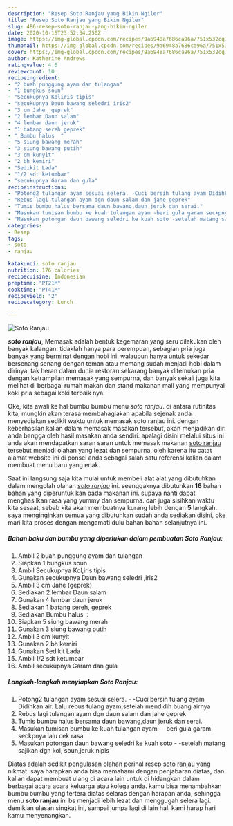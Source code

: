 ```yaml
---
description: "Resep Soto Ranjau yang Bikin Ngiler"
title: "Resep Soto Ranjau yang Bikin Ngiler"
slug: 486-resep-soto-ranjau-yang-bikin-ngiler
date: 2020-10-15T23:52:34.250Z
image: https://img-global.cpcdn.com/recipes/9a6948a7686ca96a/751x532cq70/soto-ranjau-foto-resep-utama.jpg
thumbnail: https://img-global.cpcdn.com/recipes/9a6948a7686ca96a/751x532cq70/soto-ranjau-foto-resep-utama.jpg
cover: https://img-global.cpcdn.com/recipes/9a6948a7686ca96a/751x532cq70/soto-ranjau-foto-resep-utama.jpg
author: Katherine Andrews
ratingvalue: 4.6
reviewcount: 10
recipeingredient:
- "2 buah punggung ayam dan tulangan"
- "1 bungkus soun"
- "Secukupnya Koliris tipis"
- "secukupnya Daun bawang seledri iris2"
- "3 cm Jahe  geprek"
- "2 lembar Daun salam"
- "4 lembar daun jeruk"
- "1 batang sereh geprek"
- " Bumbu halus  "
- "5 siung bawang merah"
- "3 siung bawang putih"
- "3 cm kunyit"
- "2 bh kemiri"
- "Sedikit Lada"
- "1/2 sdt ketumbar"
- "secukupnya Garam dan gula"
recipeinstructions:
- "Potong2 tulangan ayam sesuai selera. -Cuci bersih tulang ayam Didihkan air. Lalu rebus tulang ayam,setelah mendidih buang airnya"
- "Rebus lagi tulangan ayam dgn daun salam dan jahe geprek"
- "Tumis bumbu halus bersama daun bawang,daun jeruk dan serai."
- "Masukan tumisan bumbu ke kuah tulangan ayam -beri gula garam seckpnya lalu cek rasa"
- "Masukan potongan daun bawang seledri ke kuah soto -setelah matang sajikan dgn kol, soun,jeruk nipis"
categories:
- Resep
tags:
- soto
- ranjau

katakunci: soto ranjau 
nutrition: 176 calories
recipecuisine: Indonesian
preptime: "PT21M"
cooktime: "PT41M"
recipeyield: "2"
recipecategory: Lunch

---
```



![Soto Ranjau](https://img-global.cpcdn.com/recipes/9a6948a7686ca96a/751x532cq70/soto-ranjau-foto-resep-utama.jpg)

<b><i>soto ranjau</i></b>, Memasak adalah bentuk kegemaran yang seru dilakukan oleh banyak kalangan. tidaklah hanya para perempuan, sebagian pria juga banyak yang berminat dengan hobi ini. walaupun hanya untuk sekedar bersenang senang dengan teman atau memang sudah menjadi hobi dalam dirinya. tak heran dalam dunia restoran sekarang banyak ditemukan pria dengan ketrampilan memasak yang sempurna, dan banyak sekali juga kita melihat di berbagai rumah makan dan stand makanan mall yang mempunyai koki pria sebagai koki terbaik nya.



Oke, kita awali ke hal bumbu bumbu menu <i>soto ranjau</i>. di antara rutinitas kita, mungkin akan terasa membahagiakan apabila sejenak anda menyediakan sedikit waktu untuk memasak soto ranjau ini. dengan keberhasilan kalian dalam memasak masakan tersebut, akan menjadikan diri anda bangga oleh hasil masakan anda sendiri. apalagi disini melalui situs ini anda akan mendapatkan saran saran untuk memasak makanan <u>soto ranjau</u> tersebut menjadi olahan yang lezat dan sempurna, oleh karena itu catat alamat website ini di ponsel anda sebagai salah satu referensi kalian dalam membuat menu baru yang enak.


Saat ini langsung saja kita mulai untuk membeli alat alat yang dibutuhkan dalam mengolah olahan <u><i>soto ranjau</i></u> ini. seenggaknya dibutuhkan <b>16</b> bahan bahan yang diperuntuk kan pada makanan ini. supaya nanti dapat menghasilkan rasa yang yummy dan sempurna. dan juga sisihkan waktu kita sesaat, sebab kita akan membuatnya kurang lebih dengan <b>5</b> langkah. saya menginginkan semua yang dibutuhkan sudah anda sediakan disini, oke mari kita proses dengan mengamati dulu bahan bahan selanjutnya ini.

<!--inarticleads1-->

##### Bahan baku dan bumbu yang diperlukan dalam pembuatan Soto Ranjau:

1. Ambil 2 buah punggung ayam dan tulangan
1. Siapkan 1 bungkus soun
1. Ambil Secukupnya Kol,iris tipis
1. Gunakan secukupnya Daun bawang seledri ,iris2
1. Ambil 3 cm Jahe  (geprek)
1. Sediakan 2 lembar Daun salam
1. Gunakan 4 lembar daun jeruk
1. Sediakan 1 batang sereh, geprek
1. Sediakan  Bumbu halus  :
1. Siapkan 5 siung bawang merah
1. Gunakan 3 siung bawang putih
1. Ambil 3 cm kunyit
1. Gunakan 2 bh kemiri
1. Gunakan Sedikit Lada
1. Ambil 1/2 sdt ketumbar
1. Ambil secukupnya Garam dan gula




<!--inarticleads2-->

##### Langkah-langkah menyiapkan Soto Ranjau:

1. Potong2 tulangan ayam sesuai selera. - -Cuci bersih tulang ayam Didihkan air. Lalu rebus tulang ayam,setelah mendidih buang airnya
1. Rebus lagi tulangan ayam dgn daun salam dan jahe geprek
1. Tumis bumbu halus bersama daun bawang,daun jeruk dan serai.
1. Masukan tumisan bumbu ke kuah tulangan ayam - -beri gula garam seckpnya lalu cek rasa
1. Masukan potongan daun bawang seledri ke kuah soto - -setelah matang sajikan dgn kol, soun,jeruk nipis




Diatas adalah sedikit pengulasan olahan perihal resep <u>soto ranjau</u> yang nikmat. saya harapkan anda bisa memahami dengan penjabaran diatas, dan kalian dapat membuat ulang di acara lain untuk di hidangkan dalam berbagai acara acara keluarga atau kolega anda. kamu bisa menambahkan bumbu bumbu yang tertera diatas selaras dengan harapan anda, sehingga menu <b>soto ranjau</b> ini bs menjadi lebih lezat dan menggugah selera lagi. demikian ulasan singkat ini, sampai jumpa lagi di lain hal. kami harap hari kamu menyenangkan.
